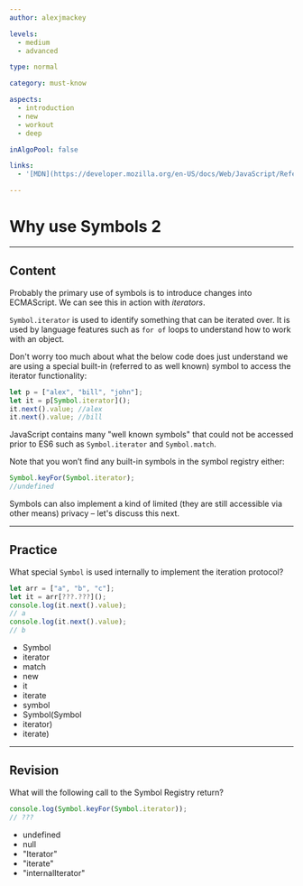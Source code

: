 ```yaml
---
author: alexjmackey

levels:
  - medium
  - advanced

type: normal

category: must-know

aspects:
  - introduction
  - new
  - workout
  - deep

inAlgoPool: false

links:
  - '[MDN](https://developer.mozilla.org/en-US/docs/Web/JavaScript/Reference/Global_Objects/Symbol){website}'

---
```

# Why use Symbols 2

---
## Content

Probably the primary use of symbols is to introduce changes into ECMAScript. We can see this in action with *iterators*.

`Symbol.iterator` is used to identify something that can be iterated over. It is used by language features such as `for of` loops to understand how to work with an object.

Don't worry too much about what the below code does just understand we are using a special built-in (referred to as well known) symbol to access the iterator functionality:

```javascript
let p = ["alex", "bill", "john"];
let it = p[Symbol.iterator]();
it.next().value; //alex
it.next().value; //bill
```

JavaScript contains many "well known symbols" that could not be accessed prior to ES6 such as `Symbol.iterator` and `Symbol.match`.

Note that you won’t find any built-in symbols in the symbol registry either:

```javascript
Symbol.keyFor(Symbol.iterator);
//undefined
```

Symbols can also implement a kind of limited (they are still accessible via other means) privacy – let's discuss this next.

---
## Practice

What special `Symbol` is used internally to implement the iteration protocol?

```javascript
let arr = ["a", "b", "c"];
let it = arr[???.???]();
console.log(it.next().value);
// a
console.log(it.next().value);
// b
```

* Symbol
* iterator
* match
* new
* it
* iterate
* symbol
* Symbol(Symbol
* iterator)
* iterate)

---
## Revision

What will the following call to the Symbol Registry return?

```javascript
console.log(Symbol.keyFor(Symbol.iterator));
// ???
```

* undefined
* null
* "Iterator"
* "iterate"
* "internalIterator"
 
